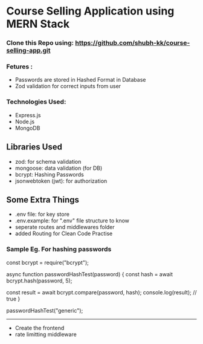 # Course Selling Application using MERN Stack

### Clone this Repo using: https://github.com/shubh-kk/course-selling-app.git

### Fetures : 
- Passwords are stored in Hashed Format in Database
- Zod validation for correct inputs from user

### Technologies Used: 
- Express.js
- Node.js
- MongoDB

## Libraries Used
- zod: for schema validation
- mongoose: data validation (for DB)
- bcrypt: Hashing Passwords
- jsonwebtoken (jwt): for authorization

## Some Extra Things 
- .env file: for key store
- .env.example: for ".env" file structure to know
- seperate routes and middlewares folder
- added Routing for Clean Code Practise

### Sample Eg. For hashing passwords
const bcrypt = require("bcrypt");

async function passwordHashTest(password) {
  const hash = await bcrypt.hash(password, 5);

  const result = await bcrypt.compare(password, hash);
  console.log(result); // true
}

passwordHashTest("generic"); 

---
- Create the frontend
- rate limitting middleware